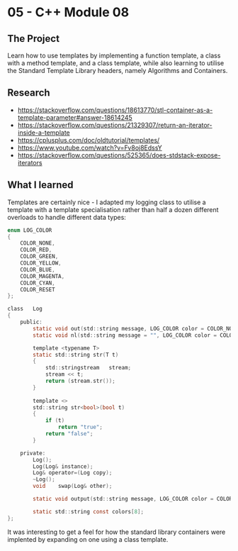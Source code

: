 # 05 - C++ Module 08
## The Project
Learn how to use templates by implementing a function template, a class with a method template, and a class template, while also learning to utilise the Standard Template Library headers, namely Algorithms and Containers.

## Research 
- https://stackoverflow.com/questions/18613770/stl-container-as-a-template-parameter#answer-18614245
- https://stackoverflow.com/questions/21329307/return-an-iterator-inside-a-template
- https://cplusplus.com/doc/oldtutorial/templates/
- https://www.youtube.com/watch?v=Fv8oj8EdssY
- https://stackoverflow.com/questions/525365/does-stdstack-expose-iterators

## What I learned
Templates are certainly nice - I adapted my logging class to utilise a template with a template specialisation rather than half a dozen different overloads to handle different data types:
```c
enum LOG_COLOR
{
	COLOR_NONE,
	COLOR_RED,
	COLOR_GREEN,
	COLOR_YELLOW,
	COLOR_BLUE,
	COLOR_MAGENTA,
	COLOR_CYAN,
	COLOR_RESET
};

class	Log
{
	public:
		static void	out(std::string message, LOG_COLOR color = COLOR_NONE);
		static void	nl(std::string message = "", LOG_COLOR color = COLOR_NONE);

		template <typename T>
		static std::string str(T t) 
		{
			std::stringstream	stream;
			stream << t;
			return (stream.str());
		}
		
		template <>
		std::string str<bool>(bool t)
		{
			if (t)
				return "true";
			return "false";
		}

	private:
		Log();
		Log(Log& instance);
		Log& operator=(Log copy);
		~Log();
		void	swap(Log& other);

		static void output(std::string message, LOG_COLOR color = COLOR_NONE);

		static std::string const colors[8];
};
```
It was interesting to get a feel for how the standard library containers were implented by expanding on one using a class template. 